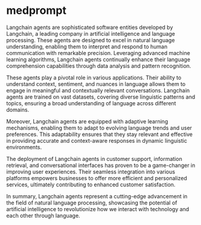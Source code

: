 # medprompt

Langchain agents are sophisticated software entities developed by Langchain, a leading company in artificial intelligence and language processing. These agents are designed to excel in natural language understanding, enabling them to interpret and respond to human communication with remarkable precision. Leveraging advanced machine learning algorithms, Langchain agents continually enhance their language comprehension capabilities through data analysis and pattern recognition.

These agents play a pivotal role in various applications. Their ability to understand context, sentiment, and nuances in language allows them to engage in meaningful and contextually relevant conversations. Langchain agents are trained on vast datasets, covering diverse linguistic patterns and topics, ensuring a broad understanding of language across different domains.

Moreover, Langchain agents are equipped with adaptive learning mechanisms, enabling them to adapt to evolving language trends and user preferences. This adaptability ensures that they stay relevant and effective in providing accurate and context-aware responses in dynamic linguistic environments.

The deployment of Langchain agents in customer support, information retrieval, and conversational interfaces has proven to be a game-changer in improving user experiences. Their seamless integration into various platforms empowers businesses to offer more efficient and personalized services, ultimately contributing to enhanced customer satisfaction.

In summary, Langchain agents represent a cutting-edge advancement in the field of natural language processing, showcasing the potential of artificial intelligence to revolutionize how we interact with technology and each other through language.
